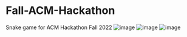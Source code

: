 # Fall-ACM-Hackathon
Snake game for ACM Hackathon Fall 2022
![image](https://user-images.githubusercontent.com/86331306/200205224-2d991c8a-7ebb-425b-bf92-a3861388b6f2.png)
![image](https://user-images.githubusercontent.com/86331306/200205330-f20e6c1e-fdec-4168-bf9a-b7934c550aa3.png)
![image](https://user-images.githubusercontent.com/86331306/200205444-d22ab28e-b66b-417d-b9d0-298600d7c951.png)

